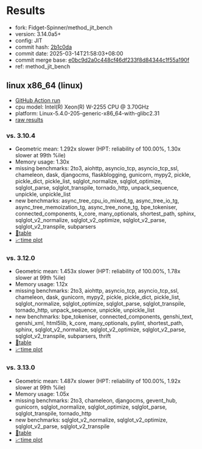 # Results

- fork: Fidget-Spinner/method_jit_bench
- version: 3.14.0a5+
- config: JIT
- commit hash: [2b1c0da](https://github.com/Fidget%2dSpinner/cpython/commit/2b1c0da)
- commit date: 2025-03-14T21:58:03+08:00
- commit merge base: [e0bc9d2a0c448cf46df233f8d84344c1f55a190f](https://github.com/python/cpython/commit/e0bc9d2a0c448cf46df233f8d84344c1f55a190f)
- ref: method_jit_bench

## linux x86_64 (linux)

- [GitHub Action run](https://github.com/faster-cpython/benchmarking/actions/runs/13864750757)
- cpu model: Intel(R) Xeon(R) W-2255 CPU @ 3.70GHz
- platform: Linux-5.4.0-205-generic-x86_64-with-glibc2.31
- [raw results](bm-20250314-linux-x86_64-Fidget%252dSpinner-method_jit_bench-3.14.0a5%2B-2b1c0da.json)

### vs. 3.10.4

- Geometric mean: 1.292x slower (HPT: reliability of 100.00%, 1.30x slower at 99th %ile)
- Memory usage: 1.30x
- missing benchmarks: 2to3, aiohttp, asyncio_tcp, asyncio_tcp_ssl, chameleon, dask, djangocms, flaskblogging, gunicorn, mypy2, pickle, pickle_dict, pickle_list, sqlglot_normalize, sqlglot_optimize, sqlglot_parse, sqlglot_transpile, tornado_http, unpack_sequence, unpickle, unpickle_list
- new benchmarks: async_tree_cpu_io_mixed_tg, async_tree_io_tg, async_tree_memoization_tg, async_tree_none_tg, bpe_tokeniser, connected_components, k_core, many_optionals, shortest_path, sphinx, sqlglot_v2_normalize, sqlglot_v2_optimize, sqlglot_v2_parse, sqlglot_v2_transpile, subparsers
- [📄table](bm-20250314-linux-x86_64-Fidget%252dSpinner-method_jit_bench-3.14.0a5%2B-2b1c0da-vs-3.10.4.md)
- [📈time plot](bm-20250314-linux-x86_64-Fidget%252dSpinner-method_jit_bench-3.14.0a5%2B-2b1c0da-vs-3.10.4.svg)

### vs. 3.12.0

- Geometric mean: 1.453x slower (HPT: reliability of 100.00%, 1.78x slower at 99th %ile)
- Memory usage: 1.12x
- missing benchmarks: 2to3, aiohttp, asyncio_tcp, asyncio_tcp_ssl, chameleon, dask, gunicorn, mypy2, pickle, pickle_dict, pickle_list, sqlglot_normalize, sqlglot_optimize, sqlglot_parse, sqlglot_transpile, tornado_http, unpack_sequence, unpickle, unpickle_list
- new benchmarks: bpe_tokeniser, connected_components, genshi_text, genshi_xml, html5lib, k_core, many_optionals, pylint, shortest_path, sphinx, sqlglot_v2_normalize, sqlglot_v2_optimize, sqlglot_v2_parse, sqlglot_v2_transpile, subparsers, thrift
- [📄table](bm-20250314-linux-x86_64-Fidget%252dSpinner-method_jit_bench-3.14.0a5%2B-2b1c0da-vs-3.12.0.md)
- [📈time plot](bm-20250314-linux-x86_64-Fidget%252dSpinner-method_jit_bench-3.14.0a5%2B-2b1c0da-vs-3.12.0.svg)

### vs. 3.13.0

- Geometric mean: 1.487x slower (HPT: reliability of 100.00%, 1.92x slower at 99th %ile)
- Memory usage: 1.05x
- missing benchmarks: 2to3, chameleon, djangocms, gevent_hub, gunicorn, sqlglot_normalize, sqlglot_optimize, sqlglot_parse, sqlglot_transpile, tornado_http
- new benchmarks: sqlglot_v2_normalize, sqlglot_v2_optimize, sqlglot_v2_parse, sqlglot_v2_transpile
- [📄table](bm-20250314-linux-x86_64-Fidget%252dSpinner-method_jit_bench-3.14.0a5%2B-2b1c0da-vs-3.13.0.md)
- [📈time plot](bm-20250314-linux-x86_64-Fidget%252dSpinner-method_jit_bench-3.14.0a5%2B-2b1c0da-vs-3.13.0.svg)

